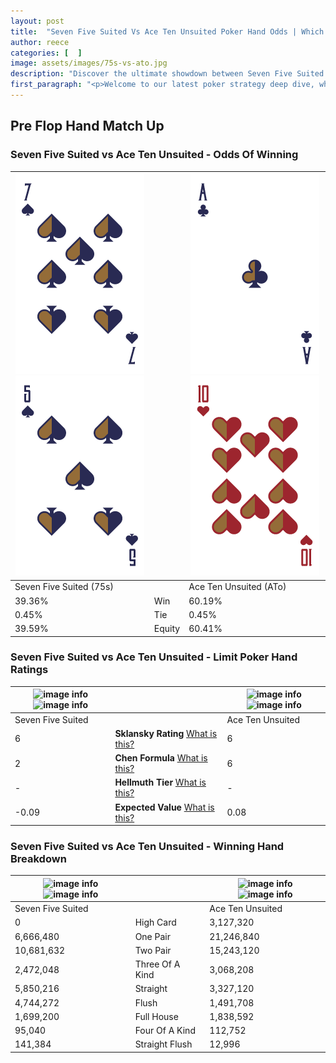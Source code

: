 ```yaml
---
layout: post
title:  "Seven Five Suited Vs Ace Ten Unsuited Poker Hand Odds | Which Is The Better Hand In Poker? A Complete Guide"
author: reece
categories: [  ]
image: assets/images/75s-vs-ato.jpg
description: "Discover the ultimate showdown between Seven Five Suited and Ace Ten Unsuited in poker! Uncover the odds, strategies, and scenarios where one hand triumphs over the other. Get ready to up your poker game with this thrilling analysis."
first_paragraph: "<p>Welcome to our latest poker strategy deep dive, where we're pitting two distinct hands against each other in a high-stakes showdown: Seven Five Suited vs Ace Ten Unsuited.</p><p>In the dynamic world of poker, every decision counts, and knowing which hand holds the upper hand is key to your success at the table.</p><p>In this article, we'll dissect these two hands, explore the scenarios where one dominates the other, and equip you with the knowledge to make strategic choices that can tip the odds in your favor.</p><p>Get ready to unravel the intriguing dynamics of these poker hands and elevate your game to new heights.</p>"
---
```




[comment]: # (sp0)

## Pre Flop Hand Match Up

<div class="table hand-ratings" markdown="1"> 



### Seven Five Suited vs Ace Ten Unsuited - Odds Of Winning


    
| ![image info](assets/images/hand1/7.png) ![image info](assets/images/hand1/5.png) |  | ![image info](assets/images/hand2/a.png) ![image info](assets/images/hand2/to.png) |
| -------- | -------- | -------- |
| Seven Five Suited (75s) |  | Ace Ten Unsuited (ATo) |
| 39.36% | Win | 60.19% |
| 0.45% | Tie | 0.45% |
| 39.59% | Equity | 60.41% |




[comment]: # (sp1)



### Seven Five Suited vs Ace Ten Unsuited - Limit Poker Hand Ratings


    
| ![image info](https://www.riverpairs.com/assets/images/hand1/7.png) ![image info](https://www.riverpairs.com/assets/images/hand1/5.png) |  | ![image info](https://www.riverpairs.com/assets/images/hand2/a.png) ![image info](https://www.riverpairs.com/assets/images/hand2/to.png) |
| -------- | -------- | -------- |
| Seven Five Suited |  | Ace Ten Unsuited |
| 6 | **Sklansky Rating** [What is this?](/sklansky-rating-explained) | 6 |
| 2 | **Chen Formula** [What is this?](/chen-formula-explained) | 6 |
| - | **Hellmuth Tier** [What is this?](/Hellmuth-tier-explained) | - |
| -0.09 | **Expected Value** [What is this?](/expected-value-explained) | 0.08 |




[comment]: # (sp2)



### Seven Five Suited vs Ace Ten Unsuited - Winning Hand Breakdown


    
| ![image info](https://www.riverpairs.com/assets/images/hand1/7.png) ![image info](https://www.riverpairs.com/assets/images/hand1/5.png) |  | ![image info](https://www.riverpairs.com/assets/images/hand2/a.png) ![image info](https://www.riverpairs.com/assets/images/hand2/to.png) |
| -------- | -------- | -------- |
| Seven Five Suited |  | Ace Ten Unsuited |
| 0 | High Card | 3,127,320 |
| 6,666,480 | One Pair | 21,246,840 |
| 10,681,632 | Two Pair | 15,243,120 |
| 2,472,048 | Three Of A Kind | 3,068,208 |
| 5,850,216 | Straight | 3,327,120 |
| 4,744,272 | Flush | 1,491,708 |
| 1,699,200 | Full House | 1,838,592 |
| 95,040 | Four Of A Kind | 112,752 |
| 141,384 | Straight Flush | 12,996 |




[comment]: # (sp3)



</div>

[comment]: # (sp4)



[comment]: # (sp5)

